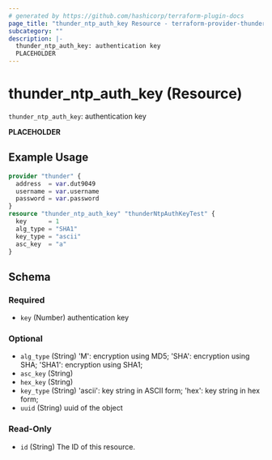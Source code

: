 ```yaml
---
# generated by https://github.com/hashicorp/terraform-plugin-docs
page_title: "thunder_ntp_auth_key Resource - terraform-provider-thunder"
subcategory: ""
description: |-
  thunder_ntp_auth_key: authentication key
  PLACEHOLDER
---
```


# thunder_ntp_auth_key (Resource)

`thunder_ntp_auth_key`: authentication key

__PLACEHOLDER__

## Example Usage

```terraform
provider "thunder" {
  address  = var.dut9049
  username = var.username
  password = var.password
}
resource "thunder_ntp_auth_key" "thunderNtpAuthKeyTest" {
  key      = 1
  alg_type = "SHA1"
  key_type = "ascii"
  asc_key  = "a"
}
```

<!-- schema generated by tfplugindocs -->
## Schema

### Required

- `key` (Number) authentication key

### Optional

- `alg_type` (String) 'M': encryption using MD5; 'SHA': encryption using SHA; 'SHA1': encryption using SHA1;
- `asc_key` (String)
- `hex_key` (String)
- `key_type` (String) 'ascii': key string in ASCII form; 'hex': key string in hex form;
- `uuid` (String) uuid of the object

### Read-Only

- `id` (String) The ID of this resource.


